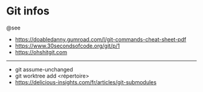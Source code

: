 # Git infos

@see
- https://doabledanny.gumroad.com/l/git-commands-cheat-sheet-pdf
- https://www.30secondsofcode.org/git/p/1
- https://ohshitgit.com

---
- git assume-unchanged
- git worktree add <répertoire> <branche>
- https://delicious-insights.com/fr/articles/git-submodules
